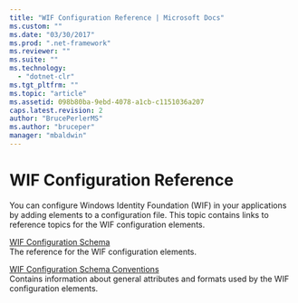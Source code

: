 ```yaml
---
title: "WIF Configuration Reference | Microsoft Docs"
ms.custom: ""
ms.date: "03/30/2017"
ms.prod: ".net-framework"
ms.reviewer: ""
ms.suite: ""
ms.technology: 
  - "dotnet-clr"
ms.tgt_pltfrm: ""
ms.topic: "article"
ms.assetid: 098b80ba-9ebd-4078-a1cb-c1151036a207
caps.latest.revision: 2
author: "BrucePerlerMS"
ms.author: "bruceper"
manager: "mbaldwin"
---
```

# WIF Configuration Reference
You can configure Windows Identity Foundation (WIF) in your applications by adding elements to a configuration file. This topic contains links to reference topics for the WIF configuration elements.  
  
 [WIF Configuration Schema](../../../docs/framework/configure-apps/file-schema/windows-identity-foundation/index.md)  
 The reference for the WIF configuration elements.  
  
 [WIF Configuration Schema Conventions](../../../docs/framework/security/wif-configuration-schema-conventions.md)  
 Contains information about general attributes and formats used by the WIF configuration elements.